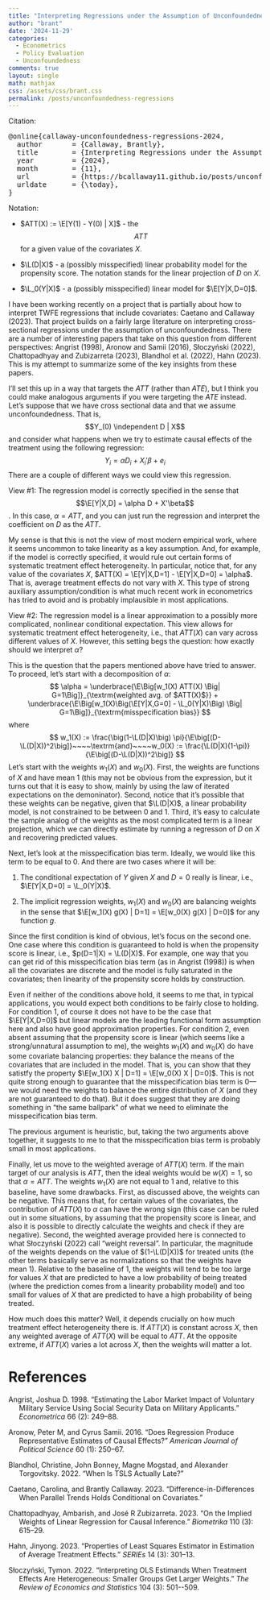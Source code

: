 ```yaml
---
title: "Interpreting Regressions under the Assumption of Unconfoundedness"
author: "brant"
date: '2024-11-29'
categories:
  - Econometrics
  - Policy Evaluation
  - Unconfoundedness
comments: true
layout: single
math: mathjax
css: /assets/css/brant.css
permalink: /posts/unconfoundedness-regressions
---
```


$$\newcommand{\E}{\mathbb{E}}$$
$$\newcommand{\indicator}[1]{ \mathbf{1}\{#1\} }$$
$$\newcommand{\L}{\mathrm{L}}$$ $$\renewcommand{\P}{\mathrm{P}}$$
$$\newcommand{\independent}{\mathrel{\perp\!\!\!\perp}}$$

<div class="citation">

<span class="citation">Citation:</span>

<pre>
@online{callaway-unconfoundedness-regressions-2024,
  author       = {Callaway, Brantly},
  title        = {Interpreting Regressions under the Assumption of Unconfoundedness},
  year         = {2024},
  month        = {11},
  url          = {https://bcallaway11.github.io/posts/unconfoundedness-regressions},
  urldate      = {\today},
}
</pre>

</div>

<div class="notation">

<span class="notation">Notation:</span>

- $ATT(X) := \E[Y(1) - Y(0) | X]$ - the $$ATT$$ for a given value of the
  covariates $X$.

- $\L(D|X)$ - a (possibly misspecified) linear probability model for the
  propensity score. The notation stands for the linear projection of $D$
  on $X$.

- $\L_0(Y|X)$ - a (possibly misspecified) linear model for
  $\E[Y|X,D=0]$.

</div>

I have been working recently on a project that is partially about how to
interpret TWFE regressions that include covariates: Caetano and Callaway
(2023). That project builds on a fairly large literature on interpreting
cross-sectional regressions under the assumption of unconfoundedness.
There are a number of interesting papers that take on this question from
different perspectives: Angrist (1998), Aronow and Samii (2016),
Słoczyński (2022), Chattopadhyay and Zubizarreta (2023), Blandhol et al.
(2022), Hahn (2023). This is my attempt to summarize some of the key
insights from these papers.

I’ll set this up in a way that targets the $ATT$ (rather than $ATE$),
but I think you could make analogous arguments if you were targeting the
$ATE$ instead. Let’s suppose that we have cross sectional data and that
we assume unconfoundedness. That is, $$Y_(0) \independent D | X$$ and
consider what happens when we try to estimate causal effects of the
treatment using the following regression:
$$Y_i = \alpha D_i + X_i'\beta + e_i$$ There are a couple of different
ways we could view this regression.

<span class="alert">View \#1:</span> The regression model is correctly
specified in the sense that $$\E[Y|X,D] = \alpha D + X'\beta$$. In this
case, $\alpha=ATT$, and you can just run the regression and interpret
the coefficient on $D$ as the $ATT$.

My sense is that this is not the view of most modern empirical work,
where it seems uncommon to take linearity as a key assumption. And, for
example, if the model is correctly specified, it would rule out certain
forms of systematic treatment effect heterogeneity. In particular,
notice that, for any value of the covariates $X$,
$ATT(X) = \E[Y|X,D=1] - \E[Y|X,D=0] = \alpha$. That is, average
treatment effects do not vary with $X$. This type of strong auxiliary
assumption/condition is what much recent work in econometrics has tried
to avoid and is probably implausible in most applications.

<span class="alert">View \#2:</span> The regression model is a linear
approximation to a possibly more complicated, nonlinear conditional
expectation. This view allows for systematic treatment effect
heterogeneity, i.e., that $ATT(X)$ can vary across different values of
$X$. However, this setting begs the question: how exactly should we
interpret $\alpha$?

This is the question that the papers mentioned above have tried to
answer. To proceed, let’s start with a decomposition of $\alpha$:
$$ \alpha = \underbrace{\E\Big[w_1(X) ATT(X) \Big| G=1\Big]}_{\textrm{weighted avg. of $ATT(X)$}} + \underbrace{\E\Big[w_1(X)\Big(\E[Y|X,G=0] - \L_0(Y|X)\Big) \Big| G=1\Big]}_{\textrm{misspecification bias}} $$
where
$$ w_1(X) := \frac{\big(1-\L(D|X)\big) \pi}{\E\big[(D-\L(D|X))^2\big]}~~~~\textrm{and}~~~~w_0(X) := \frac{\L(D|X)(1-\pi)}{\E\big[(D-\L(D|X))^2\big]} $$
Let’s start with the <span class="alert-blue">weights</span> $w_1(X)$
and $w_0(X)$. First, the weights are functions of $X$ and have mean 1
(this may not be obvious from the expression, but it turns out that it
is easy to show, mainly by using the law of iterated expectations on the
demoninator). Second, notice that it’s possible that these weights can
be negative, given that $\L(D|X)$, a linear probability model, is not
constrained to be between 0 and 1. Third, it’s easy to calculate the
sample analog of the weights as the most complicated term is a linear
projection, which we can directly estimate by running a regresson of $D$
on $X$ and recovering predicted values.

Next, let’s look at the <span class="alert-blue">misspecification
bias</span> term. Ideally, we would like this term to be equal to 0. And
there are two cases where it will be:

1.  The conditional expectation of $Y$ given $X$ and $D=0$ really is
    linear, i.e., $\E[Y|X,D=0] = \L_0(Y|X)$.

2.  The implicit regression weights, $w_1(X)$ and $w_0(X)$ are balancing
    weights in the sense that
    $\E[w_1(X) g(X) | D=1] = \E[w_0(X) g(X) | D=0]$ for any function
    $g$.

Since the first condition is kind of obvious, let’s focus on the second
one. One case where this condition is guaranteed to hold is when the
propensity score is linear, i.e., $p(D=1|X) = \L(D|X)$. For example, one
way that you can get rid of this misspecification bias term (as in
Angrist (1998)) is when all the covariates are discrete and the model is
fully saturated in the covariates; then linearity of the propensity
score holds by construction.

Even if neither of the conditions above hold, it seems to me that, in
typical applications, you would expect both conditions to be fairly
close to holding. For condition 1, of course it does not have to be the
case that $\E[Y|X,D=0]$ but linear models are the leading functional
form assumption here and also have good approximation properties. For
condition 2, even absent assuming that the propensity score is linear
(which seems like a strong/unnatural assumption to me), the weights
$w_1(X)$ and $w_0(X)$ do have some covariate balancing properties: they
balance the means of the covariates that are included in the model. That
is, you can show that they satistfy the property
$\E[w_1(X) X | D=1] = \E[w_0(X) X | D=0]$. This is not quite strong
enough to guarantee that the misspecification bias term is 0—we would
need the weights to balance the entire distribution of $X$ (and they are
not guaranteed to do that). But it does suggest that they are doing
something in “the same ballpark” of what we need to eliminate the
misspecification bias term.

The previous argument is heuristic, but, taking the two arguments above
together, it suggests to me to that the misspecification bias term is
probably small in most applications.

Finally, let us move to the <span class="alert-blue">weighted average of
$ATT(X)$</span> term. If the main target of our analysis is $ATT$, then
the ideal weights would be $w(X)=1$, so that $\alpha = ATT$. The weights
$w_1(X)$ are not equal to 1 and, relative to this baseline, have some
drawbacks. First, as discussed above, the weights can be negative. This
means that, for certain values of the covariates, the contribution of
$ATT(X)$ to $\alpha$ can have the wrong sign (this case can be ruled out
in some situations, by assuming that the propensity score is linear, and
also it is possible to directly calculate the weights and check if they
are negative). Second, the weighted average provided here is connected
to what Słoczyński (2022) call “weight reversal”. In particular, the
magnitude of the weights depends on the value of $(1-\L(D|X))$ for
treated units (the other terms basically serve as normalizations so that
the weights have mean 1). Relative to the baseline of 1, the weights
will tend to be too large for values $X$ that are predicted to have a
low probability of being treated (where the prediction comes from a
linearity probability model) and too small for values of $X$ that are
predicted to have a high probability of being treated.

How much does this matter? Well, it depends crucially on how much
treatment effect heterogeneity there is. If $ATT(X)$ is constant across
$X$, then any weighted average of $ATT(X)$ will be equal to $ATT$. At
the opposite extreme, if $ATT(X)$ varies a lot across $X$, then the
weights will matter a lot.

# References

<div id="refs" class="references csl-bib-body hanging-indent"
entry-spacing="0">

<div id="ref-angrist-1998" class="csl-entry">

Angrist, Joshua D. 1998. “Estimating the Labor Market Impact of
Voluntary Military Service Using Social Security Data on Military
Applicants.” *Econometrica* 66 (2): 249–88.

</div>

<div id="ref-aronow-samii-2016" class="csl-entry">

Aronow, Peter M, and Cyrus Samii. 2016. “Does Regression Produce
Representative Estimates of Causal Effects?” *American Journal of
Political Science* 60 (1): 250–67.

</div>

<div id="ref-blandhol-bonney-mogstad-torgovitsky-2022"
class="csl-entry">

Blandhol, Christine, John Bonney, Magne Mogstad, and Alexander
Torgovitsky. 2022. “When Is TSLS Actually Late?”

</div>

<div id="ref-caetano-callaway-2023" class="csl-entry">

Caetano, Carolina, and Brantly Callaway. 2023.
“Difference-in-Differences When Parallel Trends Holds Conditional on
Covariates.”

</div>

<div id="ref-chattopadhyay-zubizarreta-2023" class="csl-entry">

Chattopadhyay, Ambarish, and José R Zubizarreta. 2023. “On the Implied
Weights of Linear Regression for Causal Inference.” *Biometrika* 110
(3): 615–29.

</div>

<div id="ref-hahn-2023" class="csl-entry">

Hahn, Jinyong. 2023. “Properties of Least Squares Estimator in
Estimation of Average Treatment Effects.” *SERIEs* 14 (3): 301–13.

</div>

<div id="ref-sloczynski-2022" class="csl-entry">

Słoczyński, Tymon. 2022. “Interpreting OLS Estimands When Treatment
Effects Are Heterogeneous: Smaller Groups Get Larger Weights.” *The
Review of Economics and Statistics* 104 (3): 501--509.

</div>

</div>
